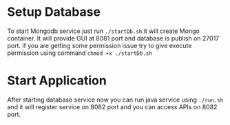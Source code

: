# Setup Database
To start Mongodb service just run
```./startDb.sh```
it will create Mongo container. It will provide GUI at 8081 port and database is publish on 27017 port.
if you are getting some permission issue try to give execute permission using command 
```chmod +x ./startDb.sh ```

# Start Application

After starting database service now you can run java service using 
```./run.sh ```
and it will register service on 8082 port and you can access APIs on 8082 port.

